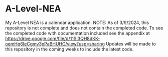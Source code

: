 # A-Level-NEA
My A-Level NEA is a calendar application. NOTE: As of 3/9/2024, this repository is not complete and does not contain the completed code. To see the completed code with documentation included see the appendix at 
https://drive.google.com/file/d/11SI3QH8dKK-oemHq6IeCgmv3pPaBHUHO/view?usp=sharing
Updates will be made to this repository in the coming weeks to include the latest code.
